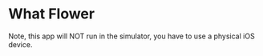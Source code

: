 # What Flower


Note, this app will NOT run in the simulator, you have to use a physical iOS device.
